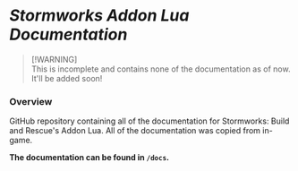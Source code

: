# ***Stormworks Addon Lua Documentation***

> [!WARNING]\
This is incomplete and contains none of the documentation as of now. It'll be added soon!

### **Overview**
GitHub repository containing all of the documentation for Stormworks: Build and Rescue's Addon Lua.
All of the documentation was copied from in-game.

**The documentation can be found in `/docs`.**